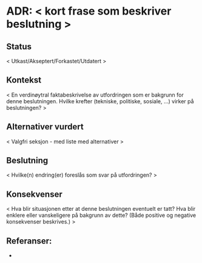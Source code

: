 # ADR: < kort frase som beskriver beslutning >

## Status

< Utkast/Akseptert/Forkastet/Utdatert >

## Kontekst

< En verdinøytral faktabeskrivelse av utfordringen som er bakgrunn for denne beslutningen. Hvilke krefter (tekniske, politiske, sosiale, ...) virker på beslutningen? >

## Alternativer vurdert

< Valgfri seksjon - med liste med alternativer >

## Beslutning

< Hvilke(n) endring(er) foreslås som svar på utfordringen? >

## Konsekvenser

< Hva blir situasjonen etter at denne beslutningen eventuelt er tatt? Hva blir enklere eller vanskeligere på bakgrunn av dette? (Både positive og negative konsekvenser beskrives.) >

## Referanser:

-
